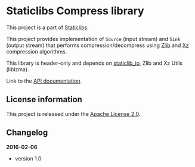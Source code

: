 Staticlibs Compress library
===========================

This project is a part of [Staticlibs](http://staticlibs.net/).

This project provides implementation of `Source` (input stream) and `Sink` (output stream)
that performs compression/decompress using [Zlib](http://www.zlib.net/) and [Xz](http://tukaani.org/xz/)
compression algorithms.

This library is header-only and depends on [staticlib_io](https://github.com/staticlibs/staticlib_io.git),
Zlib and Xz Utils (liblzma).

Link to the [API documentation](http://staticlibs.github.io/staticlib_compress/docs/html/namespacestaticlib_1_1compress.html).

License information
-------------------

This project is released under the [Apache License 2.0](http://www.apache.org/licenses/LICENSE-2.0).

Changelog
---------

**2016-02-06**

 * version 1.0
